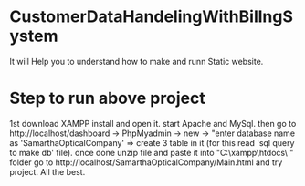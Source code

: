 # CustomerDataHandelingWithBillngSystem
It will Help you to understand how to make and runn Static website.





# Step to run above project
1st download XAMPP install and open it.
start Apache and MySql.
then go to http://localhost/dashboard -> PhpMyadmin -> new -> "enter database name as 'SamarthaOpticalCompany' => create 3 table in it (for this read 'sql query to make db' file). once done unzip file and paste it into "C:\xampp\htdocs\ " folder go to http://localhost/SamarthaOpticalCompany/Main.html 
and try project.
All the best.
